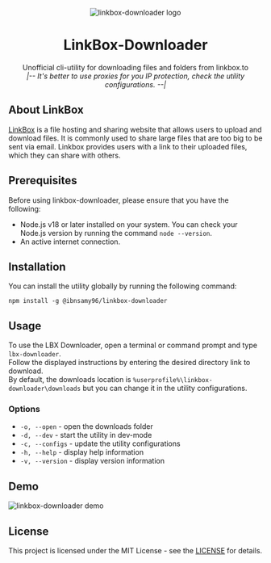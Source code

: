 <div align='center' >

![linkbox-downloader logo](https://raw.githubusercontent.com/ibnsamy96/linkbox-downloader/main/logo.jpg)

# LinkBox-Downloader

Unofficial cli-utility for downloading files and folders from linkbox.to  
<i>|-- It's better to use proxies for you IP protection, check the utility configurations. --|</i>

</div>

## About LinkBox

[LinkBox](https://www.linkbox.to) is a file hosting and sharing website that allows users to upload and download files. It is commonly used to share large files that are too big to be sent via email. Linkbox provides users with a link to their uploaded files, which they can share with others.

## Prerequisites

Before using linkbox-downloader, please ensure that you have the following:

- Node.js v18 or later installed on your system. You can check your Node.js version by running the command `node --version`.
- An active internet connection.

## Installation

You can install the utility globally by running the following command:

```shell
npm install -g @ibnsamy96/linkbox-downloader
```

## Usage

To use the LBX Downloader, open a terminal or command prompt and type `lbx-downloader`.  
Follow the displayed instructions by entering the desired directory link to download.  
By default, the downloads location is `%userprofile%\linkbox-downloader\downloads` but you can change it in the utility configurations.

### Options

- `-o, --open` - open the downloads folder
- `-d, --dev` - start the utility in dev-mode
- `-c, --configs` - update the utility configurations
- `-h, --help` - display help information
- `-v, --version` - display version information

## Demo

![linkbox-downloader demo](https://raw.githubusercontent.com/ibnsamy96/linkbox-downloader/main/demo.gif)

## License

This project is licensed under the MIT License - see the [LICENSE](https://choosealicense.com/licenses/mit/) for details.
